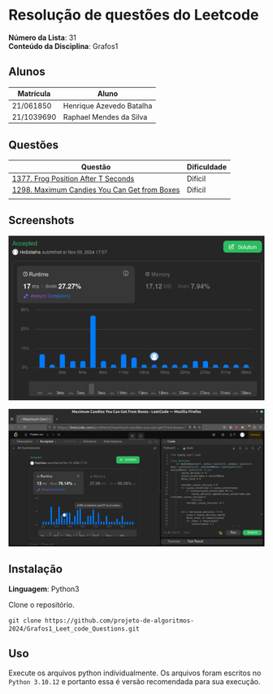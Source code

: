 # Resolução de questões do Leetcode

**Número da Lista**: 31<br>
**Conteúdo da Disciplina**: Grafos1<br>

## Alunos
|Matrícula | Aluno |
| -- | -- |
| 21/061850  |  Henrique Azevedo Batalha |
| 21/1039690  |  Raphael Mendes da Silva |

## Questões
| Questão | Dificuldade |
| ------- | ----------- |
| [1377. Frog Position After T Seconds](https://leetcode.com/problems/frog-position-after-t-seconds/description/?envType=problem-list-v2&envId=graph&difficulty=HARD) | Difícil |
| [1298. Maximum Candies You Can Get from Boxes](https://leetcode.com/problems/maximum-candies-you-can-get-from-boxes/description/) | Difícil |
|  |  |


## Screenshots
<!--Adicione 3 ou mais screenshots do projeto em funcionamento.
-->

![1377 resolvida](https://github.com/projeto-de-algoritmos-2024/Grafos1_Leet_code_Questions/blob/master/questao_1377/1377_Submission.png)

![1298 resolvida](https://github.com/projeto-de-algoritmos-2024/Grafos1_Leet_code_Questions/blob/master/questao_1298/1298-estatistica.png)


## Instalação 
**Linguagem**: Python3<br>

Clone o repositório.

```
git clone https://github.com/projeto-de-algoritmos-2024/Grafos1_Leet_code_Questions.git
```

## Uso 
Execute os arquivos python individualmente. Os arquivos foram escritos no `Python 3.10.12` e portanto essa é versão recomendada para sua execução.

<!--
## Outros 
Quaisquer outras informações sobre seu projeto podem ser descritas abaixo.
-->



